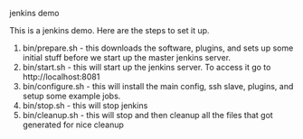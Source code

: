 jenkins demo

This is a jenkins demo.  Here are the steps to set it up.

1.  bin/prepare.sh - this downloads the software, plugins, and sets up some initial stuff before we start up the master jenkins server.
2.  bin/start.sh - this will start up the jenkins server.  To access it go to http://localhost:8081
3.  bin/configure.sh - this will install the main config, ssh slave, plugins, and setup some example jobs.
4.  bin/stop.sh - this will stop jenkins
5.  bin/cleanup.sh - this will stop and then cleanup all the files that got generated for nice cleanup
